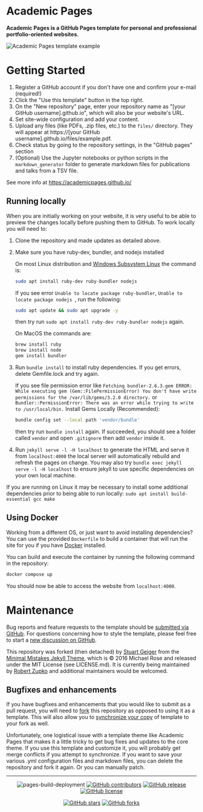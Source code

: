 # Academic Pages
 **Academic Pages is a GitHub Pages template for personal and professional portfolio-oriented websites.**
 
 ![Academic Pages template example](images/homepage.png "Academic Pages template example")
 
 # Getting Started
 
 1. Register a GitHub account if you don't have one and confirm your e-mail (required!)
 1. Click the "Use this template" button in the top right.
 1. On the "New repository" page, enter your repository name as "[your GitHub username].github.io", which will also be your website's URL.
 1. Set site-wide configuration and add your content.
 1. Upload any files (like PDFs, .zip files, etc.) to the `files/` directory. They will appear at https://[your GitHub username].github.io/files/example.pdf.
 1. Check status by going to the repository settings, in the "GitHub pages" section
 1. (Optional) Use the Jupyter notebooks or python scripts in the `markdown_generator` folder to generate markdown files for publications and talks from a TSV file.
 
 See more info at https://academicpages.github.io/
 
 ## Running locally
 
 When you are initially working on your website, it is very useful to be able to preview the changes locally before pushing them to GitHub. To work locally you will need to:
 
 1. Clone the repository and made updates as detailed above.
 1. Make sure you have ruby-dev, bundler, and nodejs installed
     
     On most Linux distribution and [Windows Subsystem Linux](https://learn.microsoft.com/en-us/windows/wsl/about) the command is:
     ```bash
     sudo apt install ruby-dev ruby-bundler nodejs
     ```
     If you see error `Unable to locate package ruby-bundler`, `Unable to locate package nodejs `, run the following:
     ```bash
     sudo apt update && sudo apt upgrade -y
     ```
     then try run `sudo apt install ruby-dev ruby-bundler nodejs` again.
 
     On MacOS the commands are:
     ```bash
     brew install ruby
     brew install node
     gem install bundler
     ```
 1. Run `bundle install` to install ruby dependencies. If you get errors, delete Gemfile.lock and try again.
 
     If you see file permission error like `Fetching bundler-2.6.3.gem ERROR:  While executing gem (Gem::FilePermissionError) You don't have write permissions for the /var/lib/gems/3.2.0 directory.` or `Bundler::PermissionError: There was an error while trying to write to /usr/local/bin.`
     Install Gems Locally (Recommended):
     ```bash
     bundle config set --local path 'vendor/bundle'
     ```
     then try run `bundle install` again. If succeeded, you should see a folder called `vendor` and open `.gitignore` then add `vendor` inside it.
 
 1. Run `jekyll serve -l -H localhost` to generate the HTML and serve it from `localhost:4000` the local server will automatically rebuild and refresh the pages on change.
     You may also try `bundle exec jekyll serve -l -H localhost` to ensure jekyll to use specific dependencies on your own local machine.
 
 If you are running on Linux it may be necessary to install some additional dependencies prior to being able to run locally: `sudo apt install build-essential gcc make`
 
 ## Using Docker
 
 Working from a different OS, or just want to avoid installing dependencies? You can use the provided `Dockerfile` to build a container that will run the site for you if you have [Docker](https://www.docker.com/) installed.
 
 You can build and execute the container by running the following command in the repository:
 
 ```bash
 docker compose up
 ```
 
 You should now be able to access the website from `localhost:4000`.
 
 # Maintenance
 
 Bug reports and feature requests to the template should be [submitted via GitHub](https://github.com/academicpages/academicpages.github.io/issues/new/choose). For questions concerning how to style the template, please feel free to start a [new discussion on GitHub](https://github.com/academicpages/academicpages.github.io/discussions).
 
 This repository was forked (then detached) by [Stuart Geiger](https://github.com/staeiou) from the [Minimal Mistakes Jekyll Theme](https://mmistakes.github.io/minimal-mistakes/), which is © 2016 Michael Rose and released under the MIT License (see LICENSE.md). It is currently being maintained by [Robert Zupko](https://github.com/rjzupkoii) and additional maintainers would be welcomed.
 
 ## Bugfixes and enhancements
 
 If you have bugfixes and enhancements that you would like to submit as a pull request, you will need to [fork](https://docs.github.com/en/pull-requests/collaborating-with-pull-requests/working-with-forks/fork-a-repo) this repository as opposed to using it as a template. This will also allow you to [synchronize your copy](https://docs.github.com/en/pull-requests/collaborating-with-pull-requests/working-with-forks/syncing-a-fork) of template to your fork as well.
 
 Unfortunately, one logistical issue with a template theme like Academic Pages that makes it a little tricky to get bug fixes and updates to the core theme. If you use this template and customize it, you will probably get merge conflicts if you attempt to synchronize. If you want to save your various .yml configuration files and markdown files, you can delete the repository and fork it again. Or you can manually patch.
 
 ---
 <div align="center">
     
 ![pages-build-deployment](https://github.com/academicpages/academicpages.github.io/actions/workflows/pages/pages-build-deployment/badge.svg)
 [![GitHub contributors](https://img.shields.io/github/contributors/academicpages/academicpages.github.io.svg)](https://github.com/academicpages/academicpages.github.io/graphs/contributors)
 [![GitHub release](https://img.shields.io/github/v/release/academicpages/academicpages.github.io)](https://github.com/academicpages/academicpages.github.io/releases/latest)
 [![GitHub license](https://img.shields.io/github/license/academicpages/academicpages.github.io?color=blue)](https://github.com/academicpages/academicpages.github.io/blob/master/LICENSE)
 
 [![GitHub stars](https://img.shields.io/github/stars/academicpages/academicpages.github.io)](https://github.com/academicpages/academicpages.github.io)
 [![GitHub forks](https://img.shields.io/github/forks/academicpages/academicpages.github.io)](https://github.com/academicpages/academicpages.github.io/fork)
 </div>
